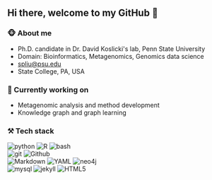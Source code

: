 ## Hi there, welcome to my GitHub 👋

### :monkey_face: About me
- Ph.D. candidate in Dr. David Koslicki's lab, Penn State University
- Domain: Bioinformatics, Metagenomics, Genomics data science
- spliu@psu.edu
- State College, PA, USA

### :honeybee: Currently working on
- Metagenomic analysis and method development
- Knowledge graph and graph learning


### :hammer_and_pick: Tech stack
![python](https://img.shields.io/badge/-python-grey?style=for-the-badge&logo=python&logoColor=white&labelColor=41b883)
![R](https://img.shields.io/badge/-R-grey?style=for-the-badge&logo=R&logoColor=white&labelColor=41b883)
![bash](https://img.shields.io/badge/-Bash-grey?style=for-the-badge&logo=Linux&logoColor=white&labelColor=41b883)
<br>
![git](https://img.shields.io/badge/-git-grey?style=for-the-badge&logo=git&logoColor=white&labelColor=41b883)
![Github](https://img.shields.io/badge/-github-grey?style=for-the-badge&logo=Github&logoColor=white&labelColor=41b883)
<br>
![Markdown](https://img.shields.io/badge/-markdown-grey?style=for-the-badge&logo=markdown&logoColor=white&labelColor=41b883)
![YAML](https://img.shields.io/badge/YAML-grey?style=for-the-badge&logo=html5&logoColor=white&labelColor=41b883)
![neo4j](https://img.shields.io/badge/-neo4j-grey?style=for-the-badge&logo=neo4j&logoColor=white&labelColor=41b883)  
![mysql](https://img.shields.io/badge/-mysql-grey?style=for-the-badge&logo=mysql&logoColor=white&labelColor=41b883)
![jekyll](https://img.shields.io/badge/-jekyll-grey?style=for-the-badge&logo=jekyll&logoColor=white&labelColor=41b883)
![HTML5](https://img.shields.io/badge/html%205-grey?style=for-the-badge&logo=html5&logoColor=white&labelColor=41b883)
